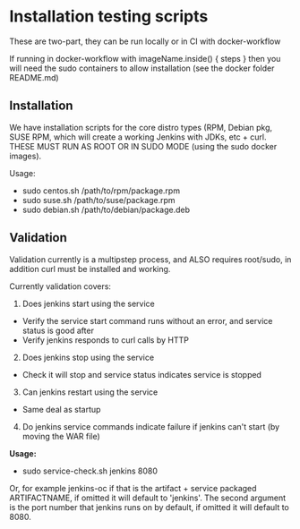 # Installation testing scripts

These are two-part, they can be run locally or in CI with docker-workflow

If running in docker-workflow with imageName.inside() { steps } then you will need the sudo containers to allow installation (see the docker folder README.md)

## Installation

We have installation scripts for the core distro types (RPM, Debian pkg, SUSE RPM, which will create a working Jenkins with JDKs, etc + curl.  THESE MUST RUN AS ROOT OR IN SUDO MODE (using the sudo docker images).

Usage:

* sudo centos.sh /path/to/rpm/package.rpm
* sudo suse.sh /path/to/suse/package.rpm
* sudo debian.sh /path/to/debian/package.deb

## Validation

Validation currently is a multipstep process, and ALSO requires root/sudo, in addition curl must be installed and working.

Currently validation covers:

1. Does jenkins start using the service
  - Verify the service start command runs without an error, and service status is good after
  - Verify jenkins responds to curl calls by HTTP
2. Does jenkins stop using the service
  - Check it will stop and service status indicates service is stopped
3. Can jenkins restart using the service
  - Same deal as startup
4. Do jenkins service commands indicate failure if jenkins can't start (by moving the WAR file)

**Usage:**
* sudo service-check.sh jenkins 8080 

Or, for example jenkins-oc if that is the artifact + service packaged ARTIFACTNAME, if omitted it will default to 'jenkins'.
The second argument is the port number that jenkins runs on by default, if omitted it will default to 8080.